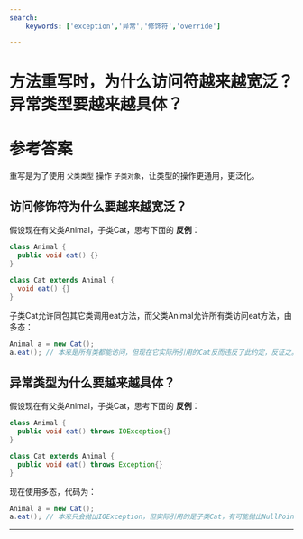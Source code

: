 ```yaml
---
search:
    keywords: ['exception','异常','修饰符','override']

---
```



# 方法重写时，为什么访问符越来越宽泛？异常类型要越来越具体？

# 参考答案

重写是为了使用 `父类类型` 操作 `子类对象`，让类型的操作更通用，更泛化。

## 访问修饰符为什么要越来越宽泛？
假设现在有父类Animal，子类Cat，思考下面的 **反例**：
```java
class Animal {
  public void eat() {}
}

class Cat extends Animal {
  void eat() {}
}
```
子类Cat允许同包其它类调用eat方法，而父类Animal允许所有类访问eat方法，由多态：

```java
Animal a = new Cat();
a.eat(); // 本来是所有类都能访问，但现在它实际所引用的Cat反而违反了此约定，反证之。
```



## 异常类型为什么要越来越具体？
假设现在有父类Animal，子类Cat，思考下面的 **反例**：
```java
class Animal {
  public void eat() throws IOException{}
}

class Cat extends Animal {
  public void eat() throws Exception{}
}
```
现在使用多态，代码为：

```java
Animal a = new Cat();
a.eat(); // 本来只会抛出IOException，但实际引用的是子类Cat，有可能抛出NullPointerException，与声明不符，反证之。
```


---



